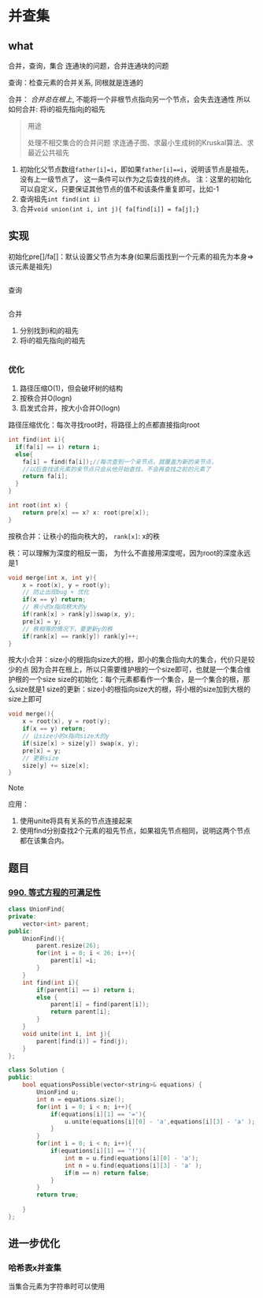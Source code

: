 # 并查集

## what

合并，查询，集合
连通块的问题，合并连通块的问题

查询：检查元素的合并关系, 同根就是连通的

合并：
*合并总在根上*, 不能将一个非根节点指向另一个节点，会失去连通性
所以如何合并: 将i的祖先指向j的祖先

> 用途
>
> 处理不相交集合的合并问题
> 求连通子图、求最小生成树的Kruskal算法、求最近公共祖先

1. 初始化父节点数组`father[i]=i`，即如果`father[i]==i`，说明该节点是祖先，没有上一级节点了，
    这一条件可以作为之后查找的终点。
    注：这里的初始化可以自定义，只要保证其他节点的值不和该条件重复即可，比如-1
2. 查询祖先`int find(int i)`
3. 合并`void union(int i, int j){ fa[find[i]] = fa[j];}`

## 实现

初始化pre[]/fa[]：默认设置父节点为本身(如果后面找到一个元素的祖先为本身=>该元素是祖先)

```js

```

查询

```js

```

合并

1. 分别找到i和j的祖先
2. 将i的祖先指向j的祖先

```js

```

### 优化

1. 路径压缩O(1)，但会破坏树的结构
2. 按秩合并O(logn)
3. 启发式合并，按大小合并O(logn)

路径压缩优化：每次寻找root时，将路径上的点都直接指向root

```c++
int find(int i){
  if(fa[i] == i) return i;
  else{
    fa[i] = find(fa[i]);//每次查到一个亲节点，就覆盖为新的亲节点，
    //以后查找该元素的亲节点只会从他开始查找，不会再查找之前的元素了
    return fa[i];
  }
}
```

```c++
int root(int x) {
    return pre[x] == x? x: root(pre[x]);
}
```

按秩合并：让秩小的指向秩大的，
`rank[x]`: x的秩

秩：可以理解为深度的相反一面，
为什么不直接用深度呢，因为root的深度永远是1

```c++
void merge(int x, int y){
    x = root(x), y = root(y);
    // 防止出现bug + 优化
    if(x == y) return;
    // 秩小的x指向秩大的y
    if(rank[x] > rank[y])swap(x, y);
    pre[x] = y;
    // 秩相等的情况下，要更新y的秩
    if(rank[x] == rank[y]) rank[y]++;
}
```

按大小合并：size小的根指向size大的根，即小的集合指向大的集合，代价只是较少的点
因为合并在根上，所以只需要维护根的一个size即可，也就是一个集合维护根的一个size
size的初始化：每个元素都看作一个集合，是一个集合的根，那么size就是1
size的更新：size小的根指向size大的根，将小根的size加到大根的size上即可

```c++
void merge(){
    x = root(x), y = root(y);
    if(x == y) return;
    // 让size小的x指向size大的y
    if(size[x] > size[y]) swap(x, y);
    pre[x] = y;
    // 更新size 
    size[y] += size[x];
}
```

> [!note]
>
> 应用：
>
> 1. 使用unite将具有关系的节点连接起来
> 2. 使用find分别查找2个元素的祖先节点，如果祖先节点相同，说明这两个节点都在该集合内。

## 题目

### [990. 等式方程的可满足性](https://leetcode.cn/problems/satisfiability-of-equality-equations/)

```c++
class UnionFind{
private:
    vector<int> parent;
public:
    UnionFind(){
        parent.resize(26);
        for(int i = 0; i < 26; i++){
            parent[i] =i;
        }
    }
    int find(int i){
        if(parent[i] == i) return i;
        else {
            parent[i] = find(parent[i]);
            return parent[i];
        }
    }
    void unite(int i, int j){
        parent[find(i)] = find(j);
    }
};

class Solution {
public:
    bool equationsPossible(vector<string>& equations) {
        UnionFind u;
        int n = equations.size();
        for(int i = 0; i < n; i++){
            if(equations[i][1] == '='){
                u.unite(equations[i][0] - 'a',equations[i][3] - 'a' );
            }
        }
        for(int i = 0; i < n; i++){
            if(equations[i][1] == '!'){
                int m = u.find(equations[i][0] - 'a');
                int n = u.find(equations[i][3] - 'a' );
                if(m == n) return false;
            }
        }
        return true;
        
    }
};


```

## 进一步优化

### 哈希表x并查集

当集合元素为字符串时可以使用
